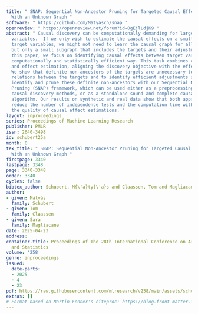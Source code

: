 ```yaml
---
title: " SNAP: Sequential Non-Ancestor Pruning for Targeted Causal Effect Estimation
  With an Unknown Graph "
software: " https://github.com/Matyasch/snap "
openreview: " https://openreview.net/forum?id=0gEjlLdjK9 "
abstract: " Causal discovery can be computationally demanding for large numbers of
  variables.  If we only wish to estimate the causal effects on a small subset of
  target variables, we might not need to learn the causal graph for all variables,
  but only a small subgraph that includes the targets and their adjustment sets.  In
  this paper, we focus on identifying causal effects between target variables in a
  computationally and statistically efficient way. This task combines causal discovery
  and effect estimation, aligning the discovery objective with the effects to be estimated.
  We show that definite non-ancestors of the targets are unnecessary to learn causal
  relations between the targets and to identify efficient adjustments sets. We sequentially
  identify and prune these definite non-ancestors with our Sequential Non-Ancestor
  Pruning (SNAP) framework, which can be used either as a preprocessing step to standard
  causal discovery methods, or as a standalone sound and complete causal discovery
  algorithm. Our results on synthetic and real data show that both approaches substantially
  reduce the number of independence tests and the computation time without compromising
  the quality of causal effect estimations. "
layout: inproceedings
series: Proceedings of Machine Learning Research
publisher: PMLR
issn: 2640-3498
id: schubert25a
month: 0
tex_title: " SNAP: Sequential Non-Ancestor Pruning for Targeted Causal Effect Estimation
  With an Unknown Graph "
firstpage: 3340
lastpage: 3348
page: 3340-3348
order: 3340
cycles: false
bibtex_author: Schubert, M{\'a}ty{\'a}s and Claassen, Tom and Magliacane, Sara
author:
- given: Mátyás
  family: Schubert
- given: Tom
  family: Claassen
- given: Sara
  family: Magliacane
date: 2025-04-23
address:
container-title: Proceedings of The 28th International Conference on Artificial Intelligence
  and Statistics
volume: '258'
genre: inproceedings
issued:
  date-parts:
  - 2025
  - 4
  - 23
pdf: https://raw.githubusercontent.com/mlresearch/v258/main/assets/schubert25a/schubert25a.pdf
extras: []
# Format based on Martin Fenner's citeproc: https://blog.front-matter.io/posts/citeproc-yaml-for-bibliographies/
---
```

